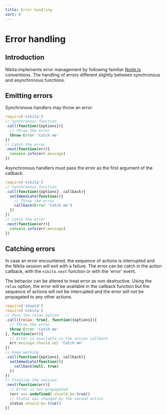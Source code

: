 ```yaml
---
title: Error handling
sort: 8
---
```


# Error handling

## Introduction

Nikita implements error management by following familiar [Node.js](https://nodejs.org) conventions. The handling of errors different slightly between synchronous and asynchronous functions.

## Emitting errors

Synchronous handlers may throw an error:

```js
require('nikita')
// Synchronous function
.call(function({options}){
  // Throw the error
  throw Error 'Catch me'
})
// Catch the error
.next(function(err){
  console.info(err.message)  
})
```

Asynchronous handlers must pass the error as the first argument of the callback.

```js
require('nikita')
// Synchronous function
.call(function({options}, callback){
  setImmediate(function(){
    // Throw the error
    callback(Error 'Catch me')
  })
})
// Catch the error
.next(function(err){
  console.info(err.message)  
})
```

## Catching errors

In case an error encountered, the sequence of actions is interrupted and the Nikita session will exit with a failure. The error can be catch in the action callback, with the `nikita.next` function or with the 'error' event.

The behavior can be altered to treat error as non destructive. Using the `relax` option, the error will be available in the callback function but the sequence of actions will not be interrupted and the error will not be propagated to any other actions.

```js
require('should')
require('nikita')
// Pass the relax option
.call({relax: true}, function({options}){
  // Throw the error
  throw Error 'Catch me'
}, function(err){
  // Error is available in the action callback
  err.message.should.eql 'Catch me'
})
// Keep working
.call(function({options}, callback){
  setImmediate(function(){
    callback(null, true)
  })
})
// Finalize the session
.next(function(err){
  // Error is not propagated
  (err === undefined).should.be.true()
  // Status was changed by the second action
  status.should.be.true()
})
```
